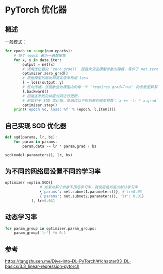 # PyTorch 优化器
## 概述

一般模式：
```python
for epoch in range(num_epochs):
    # 每个 epoch 遍历一遍数据集
    for x, y in data_iter:
        output = net(x)
        # 调用优化器的 `zero_grad()` 函数来清空模型参数的梯度，等价于 net.zero_grad()
        optimizer.zero_grad() 
        # 根据模型的输出和真实值来构造 loss
        l = loss(output, y)
        # 反向传播，该函数会为模型内的每一个 `requires_grad=True` 的参数更新其梯度：`x.grad += dloss / dx`
        l.backward()
        # 根据各参数的梯度对其进行更新，
        # 例如对于 SGD 优化器，其通过以下规则来对模型参数：`x += -lr * x.grad`
        optimizer.step()
    print('epoch %d, loss: %f' % (epoch, l.item()))
```

## 自己实现 SGD 优化器
```python
def sgd(params, lr, bs):
    for param in params:
        param.data -= lr * param.grad / bs

sgd(model.parameters(), lr, bs)
```

## 为不同的网络层设置不同的学习率
```python
optimizer =optim.SGD([
                # 如果对某个参数不指定学习率，就使用最外层的默认学习率
                {'params': net.subnet1.parameters()}, # lr=0.03
                {'params': net.subnet2.parameters(), 'lr': 0.01}
            ], lr=0.03)
```

## 动态学习率
```python
for param_group in optimizer.param_groups:
    param_group['lr'] *= 0.1
```


## 参考
https://tangshusen.me/Dive-into-DL-PyTorch/#/chapter03_DL-basics/3.3_linear-regression-pytorch